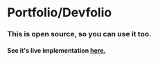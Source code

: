 # Portfolio/Devfolio

### This is open source, so you can use it too.
#### See it's live implementation [here.](https://tarun-kamboj.github.io/)
